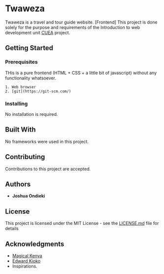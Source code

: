 # Twaweza

Twaweza is a travel and tour guide website. [Frontend]
This project is done solely for the purpose and requirements of the Introduction to web development unit [CUEA](http://www.cuea.edu/) project.

## Getting Started

### Prerequisites

THis is a pure frontend (HTML + CSS + a little bit of javascript) without any functionality whatsoever.
```
1. Web browser
2. [git](https://git-scm.com/)
```

### Installing

No installation is required.

## Built With

No frameworks were used in this project.

## Contributing

Contributions to this project are accepted.

## Authors

* **Joshua Ondieki**

## License

This project is licensed under the MIT License - see the [LICENSE.md](LICENSE.md) file for details

## Acknowledgments

* [Magical Kenya](http://www.magicalkenya.com)
* [Edward Kioko](https://www.linkedin.com/in/edward-kioko-615a1432/)
* Inspirations.
